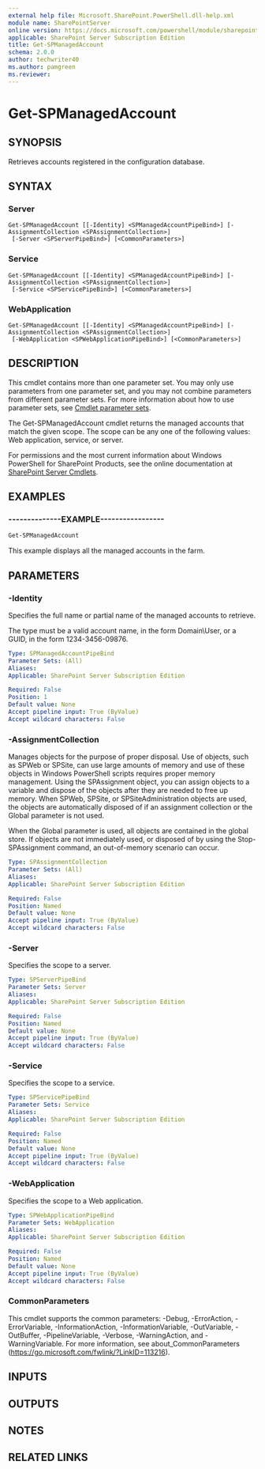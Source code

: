 ```yaml
---
external help file: Microsoft.SharePoint.PowerShell.dll-help.xml
module name: SharePointServer
online version: https://docs.microsoft.com/powershell/module/sharepoint-server/get-spmanagedaccount
applicable: SharePoint Server Subscription Edition
title: Get-SPManagedAccount
schema: 2.0.0
author: techwriter40
ms.author: pamgreen
ms.reviewer:
---
```


# Get-SPManagedAccount

## SYNOPSIS

Retrieves accounts registered in the configuration database.



## SYNTAX

### Server
```
Get-SPManagedAccount [[-Identity] <SPManagedAccountPipeBind>] [-AssignmentCollection <SPAssignmentCollection>]
 [-Server <SPServerPipeBind>] [<CommonParameters>]
```

### Service
```
Get-SPManagedAccount [[-Identity] <SPManagedAccountPipeBind>] [-AssignmentCollection <SPAssignmentCollection>]
 [-Service <SPServicePipeBind>] [<CommonParameters>]
```

### WebApplication
```
Get-SPManagedAccount [[-Identity] <SPManagedAccountPipeBind>] [-AssignmentCollection <SPAssignmentCollection>]
 [-WebApplication <SPWebApplicationPipeBind>] [<CommonParameters>]
```

## DESCRIPTION
This cmdlet contains more than one parameter set.
You may only use parameters from one parameter set, and you may not combine parameters from different parameter sets.
For more information about how to use parameter sets, see [Cmdlet parameter sets](https://docs.microsoft.com/powershell/scripting/developer/cmdlet/cmdlet-parameter-sets).

The Get-SPManagedAccount cmdlet returns the managed accounts that match the given scope.
The scope can be any one of the following values: Web application, service, or server.

For permissions and the most current information about Windows PowerShell for SharePoint Products, see the online documentation at [SharePoint Server Cmdlets](https://docs.microsoft.com/powershell/sharepoint/sharepoint-server/sharepoint-server-cmdlets).

## EXAMPLES

### --------------EXAMPLE----------------- 
```powershell
Get-SPManagedAccount
```

This example displays all the managed accounts in the farm.

## PARAMETERS

### -Identity
Specifies the full name or partial name of the managed accounts to retrieve.

The type must be a valid account name, in the form Domain\User, or a GUID, in the form 1234-3456-09876.

```yaml
Type: SPManagedAccountPipeBind
Parameter Sets: (All)
Aliases: 
Applicable: SharePoint Server Subscription Edition

Required: False
Position: 1
Default value: None
Accept pipeline input: True (ByValue)
Accept wildcard characters: False
```

### -AssignmentCollection
Manages objects for the purpose of proper disposal.
Use of objects, such as SPWeb or SPSite, can use large amounts of memory and use of these objects in Windows PowerShell scripts requires proper memory management.
Using the SPAssignment object, you can assign objects to a variable and dispose of the objects after they are needed to free up memory.
When SPWeb, SPSite, or SPSiteAdministration objects are used, the objects are automatically disposed of if an assignment collection or the Global parameter is not used.

When the Global parameter is used, all objects are contained in the global store.
If objects are not immediately used, or disposed of by using the Stop-SPAssignment command, an out-of-memory scenario can occur.

```yaml
Type: SPAssignmentCollection
Parameter Sets: (All)
Aliases: 
Applicable: SharePoint Server Subscription Edition

Required: False
Position: Named
Default value: None
Accept pipeline input: True (ByValue)
Accept wildcard characters: False
```

### -Server
Specifies the scope to a server.

```yaml
Type: SPServerPipeBind
Parameter Sets: Server
Aliases: 
Applicable: SharePoint Server Subscription Edition

Required: False
Position: Named
Default value: None
Accept pipeline input: True (ByValue)
Accept wildcard characters: False
```

### -Service
Specifies the scope to a service.

```yaml
Type: SPServicePipeBind
Parameter Sets: Service
Aliases: 
Applicable: SharePoint Server Subscription Edition

Required: False
Position: Named
Default value: None
Accept pipeline input: True (ByValue)
Accept wildcard characters: False
```

### -WebApplication
Specifies the scope to a Web application.

```yaml
Type: SPWebApplicationPipeBind
Parameter Sets: WebApplication
Aliases: 
Applicable: SharePoint Server Subscription Edition

Required: False
Position: Named
Default value: None
Accept pipeline input: True (ByValue)
Accept wildcard characters: False
```

### CommonParameters
This cmdlet supports the common parameters: -Debug, -ErrorAction, -ErrorVariable, -InformationAction, -InformationVariable, -OutVariable, -OutBuffer, -PipelineVariable, -Verbose, -WarningAction, and -WarningVariable. For more information, see about_CommonParameters (https://go.microsoft.com/fwlink/?LinkID=113216).

## INPUTS

## OUTPUTS

## NOTES

## RELATED LINKS

